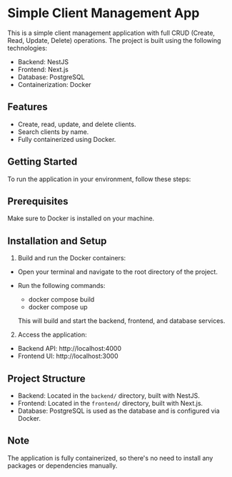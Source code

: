 # Simple Client Management App
This is a simple client management application with full CRUD (Create, Read, Update, Delete) operations. The project is built using the following technologies:

- Backend: NestJS
- Frontend: Next.js
- Database: PostgreSQL
- Containerization: Docker

## Features
- Create, read, update, and delete clients.
- Search clients by name.
- Fully containerized using Docker.

## Getting Started
To run the application in your environment, follow these steps:

## Prerequisites
Make sure to Docker is installed on your machine.

## Installation and Setup
1. Build and run the Docker containers:
- Open your terminal and navigate to the root directory of the project.
- Run the following commands:
  - docker compose build
  - docker compose up

  This will build and start the backend, frontend, and database services.

2. Access the application:
- Backend API: http://localhost:4000
- Frontend UI: http://localhost:3000

## Project Structure
- Backend: Located in the `backend/` directory, built with NestJS.
- Frontend: Located in the `frontend/` directory, built with Next.js.
- Database: PostgreSQL is used as the database and is configured via Docker.

## Note
The application is fully containerized, so there's no need to install any packages or dependencies manually.
